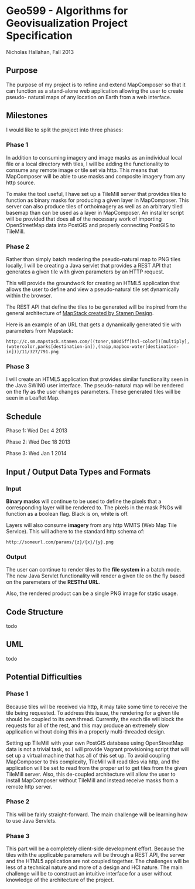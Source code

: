 # Geo599 - Algorithms for Geovisualization Project Specification

Nicholas Hallahan, Fall 2013

## Purpose

The purpose of my project is to refine and extend MapComposer so that it can
function as a stand-alone web application allowing the user to create pseudo-
natural maps of any location on Earth from a web interface.

## Milestones

I would like to split the project into three phases:

### Phase 1

In addition to consuming imagery and image masks as an individual local file
or a local directory with tiles, I will be adding the functionality to consume
any remote image or tile set via http. This means that MapComposer will be able
to use masks and composite imagery from any http source.

To make the tool useful, I have set up a TileMill server that provides tiles
to function as binary masks for producing a given layer in MapComposer. This
server can also produce tiles of orthoimagery as well as an arbitrary tiled
basemap than can be used as a layer in MapComposer. An installer script will be
provided that does all of the necessary work of importing OpenStreetMap data
into PostGIS and properly connecting PostGIS to TileMill.

### Phase 2

Rather than simply batch rendering the pseudo-natural map to PNG tiles locally, 
I will be creating a Java servlet that provides a REST API 
that generates a given tile with given parameters by an HTTP request.

This will provide the groundwork for creating an HTML5 application that allows
the user to define and view a pseudo-natural tile set dynamically within the
browser.

The REST API that define the tiles to be generated will be inspired from the
general architecture of [MapStack created by Stamen Design](http://mapstack.stamen.com/). 

Here is an example of an URL that gets a dynamically generated tile with parameters
from Mapstack:

```
http://c.sm.mapstack.stamen.com/((toner,$00d5ff[hsl-color])[multiply],(watercolor,parks[destination-in]),(naip,mapbox-water[destination-in]))/11/327/791.png
```

### Phase 3

I will create an HTML5 application that provides similar functionality seen in
the Java SWING user interface. The pseudo-natural map will be rendered on the
fly as the user changes parameters. These generated tiles will be seen in a 
Leaflet Map.

## Schedule

Phase 1: Wed Dec 4 2013

Phase 2: Wed Dec 18 2013

Phase 3: Wed Jan 1 2014

## Input / Output Data Types and Formats

### Input

**Binary masks** will continue to be used to define the pixels that a corresponding
layer will be rendered to. The pixels in the mask PNGs will function as a boolean
flag. Black is on, white is off. 

Layers will also consume **imagery** from any http WMTS (Web Map Tile Service). This
will adhere to the standard http schema of:

```
http://someurl.com/params/{z}/{x}/{y}.png
```

### Output

The user can continue to render tiles to the **file system** in a batch mode. The new Java
Servlet functionality will render a given tile on the fly based on the paremeters of
the **RESTful URL**.

Also, the rendered product can be a single PNG image for static usage.

## Code Structure

todo

## UML

todo

## Potential Difficulties

### Phase 1

Because tiles will be received via http, it may take some time to receive the tile
being requested. To address this issue, the rendering for a given tile should be
coupled to its own thread. Currently, the each tile will block the requests for all
of the rest, and this may produce an extremely slow application without doing this
in a properly multi-threaded design.

Setting up TileMill with your own PostGIS database using OpenStreetMap data is not
a trivial task, so I will provide Vagrant provisioning script that will set up a
virtual machine that has all of this set up. To avoid coupling MapComposer to this
complexity, TileMill will read tiles via http, and the application will be set to
read from the proper url to get tiles from the given TileMill server. Also, this
de-coupled architecture will allow the user to install MapComposer without TileMill
and instead receive masks from a remote http server.

### Phase 2

This will be fairly straight-forward. The main challenge will be learning how to
use Java Servlets.

### Phase 3

This part will be a completely client-side development effort. Because the tiles
with the applicable parameters will be through a REST API, the server and the HTML5
application are not coupled together. The challenges will be less of a technical
nature and more of a design and HCI nature. The main challenge will be to construct
an intuitive interface for a user without knowledge of the architecture of the
project.
